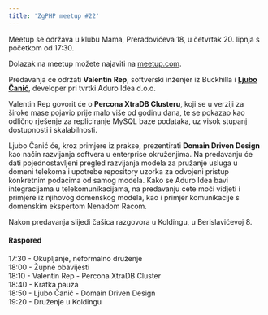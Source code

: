 ```yaml
---
title: 'ZgPHP meetup #22'
---
```


Meetup se održava u klubu Mama, Preradovićeva 18, u četvrtak 20. lipnja s
početkom od 17:30.

Dolazak na meetup možete najaviti na [meetup.com][meetup].

Predavanja će održati **Valentin Rep**, softverski inženjer iz Buckhilla i
[**Ljubo Čanić**][ljubo], developer pri tvrtki Aduro Idea d.o.o.

<!-- break -->

Valentin Rep govorit će o **Percona XtraDB Clusteru**, koji se u verziji za
široke mase pojavio prije malo više od godinu dana, te se pokazao kao odlično
rješenje za repliciranje MySQL baze podataka, uz visok stupanj dostupnosti i
skalabilnosti.

Ljubo Čanić će, kroz primjere iz prakse, prezentirati **Domain Driven Design**
kao način razvijanja softvera u enterprise okruženjima. Na predavanju će dati
pojednostavljeni pregled razvijanja modela za pružanje usluga u domeni telekoma
i upotrebe repository uzorka za odvojeni pristup konkretnim podacima od samog
modela. Kako se Aduro Idea bavi integracijama u telekomunikacijama, na
predavanju ćete moći vidjeti i primjere iz njihovog domenskog modela, kao i
primjer komunikacije s domenskim ekspertom Nenadom Racom.

Nakon predavanja slijedi čašica razgovora u Koldingu, u Berislavićevoj 8.

#### Raspored

17:30 - Okupljanje, neformalno druženje<br />
18:00 - Župne obavijesti<br />
18:10 - Valentin Rep - Percona XtraDB Cluster<br />
18:40 - Kratka pauza<br />
18:50 - Ljubo Čanić - Domain Driven Design<br />
19:20 - Druženje u Koldingu

[meetup]: http://www.meetup.com/ZgPHP-meetup/events/117544222/
[ljubo]: https://twitter.com/ljubo_canic
